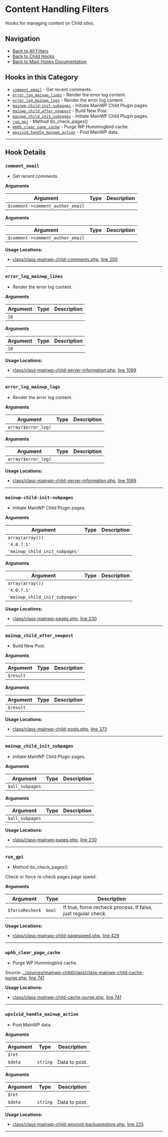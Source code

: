 # Content Handling Filters

Hooks for managing content on Child sites.

## Navigation

- [Back to All Filters](../index.md)
- [Back to Child Hooks](../../index.md)
- [Back to Main Hooks Documentation](../../../index.md)

## Hooks in this Category

- [`comment_email`](#comment-email) - Get recent comments.
- [`error_log_mainwp_lines`](#error-log-mainwp-lines) - Render the error log content.
- [`error_log_mainwp_logs`](#error-log-mainwp-logs) - Render the error log content.
- [`mainwp-child-init-subpages`](#mainwp-child-init-subpages) - Initiate MainWP Child Plugin pages.
- [`mainwp_child_after_newpost`](#mainwp-child-after-newpost) - Build New Post.
- [`mainwp_child_init_subpages`](#mainwp-child-init-subpages) - Initiate MainWP Child Plugin pages.
- [`run_gpi`](#run-gpi) - Method do_check_pages()
- [`wphb_clear_page_cache`](#wphb-clear-page-cache) - Purge WP Hummingbird cache.
- [`wpvivid_handle_mainwp_action`](#wpvivid-handle-mainwp-action) - Post MainWP data.

---

## Hook Details

<a id='comment-email'></a>
### `comment_email`

* Get recent comments.

**Arguments**

Argument | Type | Description
-------- | ---- | -----------
`$comment->comment_author_email` |  |

**Arguments**

Argument | Type | Description
-------- | ---- | -----------
`$comment->comment_author_email` |  |

**Usage Locations:**

- [class/class-mainwp-child-comments.php](https://github.com/mainwp/mainwp-child/blob/master/class/class-mainwp-child-comments.php), [line 200](https://github.com/mainwp/mainwp-child/blob/master/class/class-mainwp-child-comments.php#L200)

---

<a id='error-log-mainwp-lines'></a>
### `error_log_mainwp_lines`

* Render the error log content.

**Arguments**

Argument | Type | Description
-------- | ---- | -----------
`10` |  |

**Arguments**

Argument | Type | Description
-------- | ---- | -----------
`10` |  |

**Usage Locations:**

- [class/class-mainwp-child-server-information.php](https://github.com/mainwp/mainwp-child/blob/master/class/class-mainwp-child-server-information.php), [line 1089](https://github.com/mainwp/mainwp-child/blob/master/class/class-mainwp-child-server-information.php#L1089)

---

<a id='error-log-mainwp-logs'></a>
### `error_log_mainwp_logs`

* Render the error log content.

**Arguments**

Argument | Type | Description
-------- | ---- | -----------
`array($error_log)` |  |

**Arguments**

Argument | Type | Description
-------- | ---- | -----------
`array($error_log)` |  |

**Usage Locations:**

- [class/class-mainwp-child-server-information.php](https://github.com/mainwp/mainwp-child/blob/master/class/class-mainwp-child-server-information.php), [line 1089](https://github.com/mainwp/mainwp-child/blob/master/class/class-mainwp-child-server-information.php#L1089)

---

<a id='mainwp-child-init-subpages'></a>
### `mainwp-child-init-subpages`

* Initiate MainWP Child Plugin pages.

**Arguments**

Argument | Type | Description
-------- | ---- | -----------
`array(array())` |  | 
`'4.0.7.1'` |  | 
`'mainwp_child_init_subpages'` |  |

**Arguments**

Argument | Type | Description
-------- | ---- | -----------
`array(array())` |  | 
`'4.0.7.1'` |  | 
`'mainwp_child_init_subpages'` |  |

**Usage Locations:**

- [class/class-mainwp-pages.php](https://github.com/mainwp/mainwp-child/blob/master/class/class-mainwp-pages.php), [line 230](https://github.com/mainwp/mainwp-child/blob/master/class/class-mainwp-pages.php#L230)

---

<a id='mainwp-child-after-newpost'></a>
### `mainwp_child_after_newpost`

* Build New Post.

**Arguments**

Argument | Type | Description
-------- | ---- | -----------
`$result` |  |

**Arguments**

Argument | Type | Description
-------- | ---- | -----------
`$result` |  |

**Usage Locations:**

- [class/class-mainwp-child-posts.php](https://github.com/mainwp/mainwp-child/blob/master/class/class-mainwp-child-posts.php), [line 373](https://github.com/mainwp/mainwp-child/blob/master/class/class-mainwp-child-posts.php#L373)

---

<a id='mainwp-child-init-subpages'></a>
### `mainwp_child_init_subpages`

* Initiate MainWP Child Plugin pages.

**Arguments**

Argument | Type | Description
-------- | ---- | -----------
`$all_subpages` |  |

**Arguments**

Argument | Type | Description
-------- | ---- | -----------
`$all_subpages` |  |

**Usage Locations:**

- [class/class-mainwp-pages.php](https://github.com/mainwp/mainwp-child/blob/master/class/class-mainwp-pages.php), [line 230](https://github.com/mainwp/mainwp-child/blob/master/class/class-mainwp-pages.php#L230)

---

<a id='run-gpi'></a>
### `run_gpi`

* Method do_check_pages()

Check or force re-check pages page speed.

**Arguments**

Argument | Type | Description
-------- | ---- | -----------
`$forceRecheck` | `bool` | If true, force recheck process, if false, just regular check.

**Usage Locations:**

- [class/class-mainwp-child-pagespeed.php](https://github.com/mainwp/mainwp-child/blob/master/class/class-mainwp-child-pagespeed.php), [line 429](https://github.com/mainwp/mainwp-child/blob/master/class/class-mainwp-child-pagespeed.php#L429)

---

<a id='wphb-clear-page-cache'></a>
### `wphb_clear_page_cache`

* Purge WP Hummingbird cache.

Source: [../sources/mainwp-child/class/class-mainwp-child-cache-purge.php](class/class-mainwp-child-cache-purge.php), [line 741](class/class-mainwp-child-cache-purge.php#L741-L756)

**Usage Locations:**

- [class/class-mainwp-child-cache-purge.php](https://github.com/mainwp/mainwp-child/blob/master/class/class-mainwp-child-cache-purge.php), [line 741](https://github.com/mainwp/mainwp-child/blob/master/class/class-mainwp-child-cache-purge.php#L741)

---

<a id='wpvivid-handle-mainwp-action'></a>
### `wpvivid_handle_mainwp_action`

* Post MainWP data.

**Arguments**

Argument | Type | Description
-------- | ---- | -----------
`$ret` |  | 
`$data` | `string` | Data to post.

**Arguments**

Argument | Type | Description
-------- | ---- | -----------
`$ret` |  | 
`$data` | `string` | Data to post.

**Usage Locations:**

- [class/class-mainwp-child-wpvivid-backuprestore.php](https://github.com/mainwp/mainwp-child/blob/master/class/class-mainwp-child-wpvivid-backuprestore.php), [line 225](https://github.com/mainwp/mainwp-child/blob/master/class/class-mainwp-child-wpvivid-backuprestore.php#L225)

---

